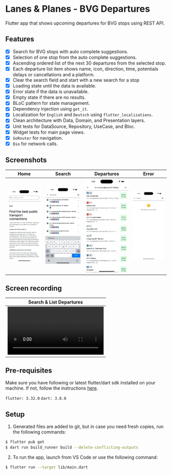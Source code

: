 # Lanes & Planes - BVG Departures

Flutter app that shows upcoming departures for BVG stops using REST API.

## Features
- [x] Search for BVG stops with auto complete suggestions.
- [x] Selection of one stop from the auto complete suggestions.
- [x] Ascending ordered list of the next 30 departures from the selected stop.
- [x] Each departure list item shows name, icon, direction, time, potentials delays or cancellations and a platform.
- [x] Clear the search field and start with a new search for a stop
- [x] Loading state until the data is available.
- [x] Error state if the data is unavailable.
- [x] Empty state if there are no results.
- [x] BLoC pattern for state management.
- [x] Dependency injection using `get_it`.
- [x] Localization for `English` and `Deutsch` using `flutter_localizations`.
- [x] Clean architecture with Data, Domain, and Presentation layers.
- [x] Unit tests for DataSource, Repository, UseCase, and Bloc.
- [x] Widget tests for main page views.
- [x] `GoRouter` for navigation.
- [x] `Dio` for network calls.

## Screenshots
| Home | Search | Departures | Error |
| --- | --- | --- | --- |
| ![Home](.content/home.png) | ![Search](.content/search.png) | ![Departures](.content/departures.png) | ![Error](.content/error.png) |

## Screen recording
| Search & List Departures |
| --- |
| <video src="https://github.com/user-attachments/assets/cb8d23b3-981a-4538-8772-ba9fa563837f" controls> |

## Pre-requisites
Make sure you have following or latest flutter/dart sdk installed on your machine. If not, follow the instructions [here](https://flutter.dev/docs/get-started/install).

`flutter: 3.32.0`
`dart: 3.8.0`

## Setup
1. Generated files are added to git, but in case you need fresh copies, run the following commands:
```sh
$ flutter pub get
$ dart run build_runner build --delete-conflicting-outputs
```

2. To run the app, launch from VS Code or use the following command:
```sh
$ flutter run --target lib/main.dart
```
